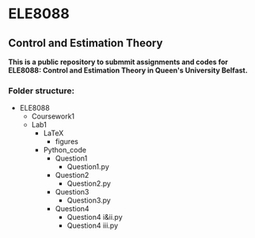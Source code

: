 # ELE8088
Control and Estimation Theory
---
**This is a public repository to submmit assignments and codes for ELE8088: Control and Estimation Theory in Queen's University Belfast.**
### Folder structure:
- ELE8088
  - Coursework1
  - Lab1
    - LaTeX
      - figures
    - Python_code
      - Question1
        - Question1.py
      - Question2
        - Question2.py
      - Question3
        - Question3.py
      - Question4
        - Question4 i&ii.py
        - Question4 iii.py
